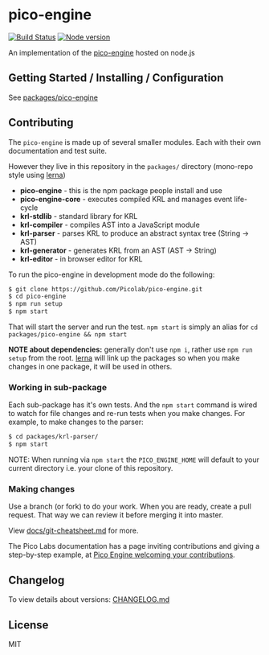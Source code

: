 # pico-engine

[![Build Status](https://travis-ci.org/Picolab/pico-engine.svg)](https://travis-ci.org/Picolab/pico-engine)
[![Node version](https://img.shields.io/node/v/pico-engine.svg)](https://nodejs.org/en/download/)

An implementation of the [pico-engine](http://www.windley.com/archives/2016/03/rebuilding_krl.shtml) hosted on node.js 

## Getting Started / Installing / Configuration

See [packages/pico-engine](https://github.com/Picolab/pico-engine/tree/master/packages/pico-engine#readme)

## Contributing

The `pico-engine` is made up of several smaller modules. Each with their own documentation and test suite.

However they live in this repository in the `packages/` directory (mono-repo style using [lerna](https://github.com/lerna/lerna))
 * **pico-engine** - this is the npm package people install and use
 * **pico-engine-core** - executes compiled KRL and manages event life-cycle
 * **krl-stdlib** - standard library for KRL
 * **krl-compiler** - compiles AST into a JavaScript module
 * **krl-parser** - parses KRL to produce an abstract syntax tree (String -> AST)
 * **krl-generator** - generates KRL from an AST (AST -> String)
 * **krl-editor** - in browser editor for KRL

To run the pico-engine in development mode do the following:

```sh
$ git clone https://github.com/Picolab/pico-engine.git
$ cd pico-engine
$ npm run setup
$ npm start
```

That will start the server and run the test. `npm start` is simply an alias for `cd packages/pico-engine && npm start`

**NOTE about dependencies:** generally don't use `npm i`, rather use `npm run setup` from the root. [lerna](https://github.com/lerna/lerna) will link up the packages so when you make changes in one package, it will be used in others.


### Working in sub-package

Each sub-package has it's own tests. And the `npm start` command is wired to watch for file changes and re-run tests when you make changes.  For example, to make changes to the parser:

```sh
$ cd packages/krl-parser/
$ npm start
```

NOTE: When running via `npm start` the `PICO_ENGINE_HOME` will default to your current directory i.e. your clone of this repository.

### Making changes

Use a branch (or fork) to do your work. When you are ready, create a pull request. That way we can review it before merging it into master.

View [docs/git-cheatsheet.md](https://github.com/Picolab/pico-engine/blob/master/docs/git-cheatsheet.md) for more.

The Pico Labs documentation has a page inviting contributions and giving a step-by-step example, at [Pico Engine welcoming your contributions](https://picolabs.atlassian.net/wiki/spaces/docs/pages/704675843/Pico+Engine+welcoming+your+contributions).

## Changelog

To view details about versions: [CHANGELOG.md](https://github.com/Picolab/pico-engine/blob/master/CHANGELOG.md)

## License
MIT

